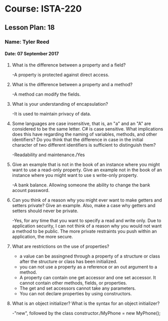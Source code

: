 # Course: ISTA-220
## Lesson Plan: 18
### Name: Tyler Reed
#### Date: 07 September 2017

1. What is the difference between a property and a field?  

	-A property is protected against direct access.
1. What is the difference between a property and a method?  

	-A method can modify the fields.
1. What is your understanding of encapsulation?  

	-It is used to maintain privacy of data.
1. Some languages are case insensitive, that is, an "a" and an "A" are considered to be the same letter. C# is case sensitive. What implications does this have regarding the naming of variables, methods, and other identifiers? Do you think that the difference in case in the initial character of two different identifiers is sufficient to distinguish them?  

	-Readability and maintenance./Yes
1. Give an example that is not in the book of an instance where you might want to use a read-only property. Give an example not in the book of an instance where you might want to use s write-only property.  

	-A bank balance. Allowing someone the ability to change the bank acount password.
1. Can you think of a reason why you might ever want to make getters and setters private? Give an example. Also, make a case why getters and setters should never be private.  

	-Yes, for any time that you want to specify a read and write only.  Due to application security, I can not think of a reason why you would not want a method to be public.  The more private restraints you push within an application, the more secure.   
1. What are restrictions on the use of properties?  

	- a value can be assingned through a property of a structure or class after the structure or class has been initialized.
    - you can not use a property as a reference or an out argument to a method.
    - A property can contain one get accessor and one set accessor. It cannot contain other methods, fields, or properties.
    - The get and set accessors cannot take any parameters. 
    - You can not declare properties by using constructors.
1. What is an object initializer? What is the syntax for an object initializer?  

	-"new", followed by the class constructor./MyPhone = new MyPhone();